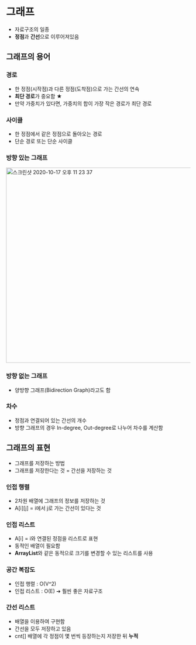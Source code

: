 # 그래프

* 자료구조의 일종
* **정점**과 **간선**으로 이루어져있음

## 그래프의 용어

### 경로

* 한 정점(시작점)과 다른 정점(도착점)으로 가는 간선의 연속
* **최단 경로**가 중요함 ★
* 만약 가중치가 있다면, 가중치의 합이 가장 작은 경로가 최단 경로

### 사이클

* 한 정점에서 같은 정점으로 돌아오는 경로
* 단순 경로 또는 단순 사이클

### 방향 있는 그래프

<img width="534" alt="스크린샷 2020-10-17 오후 11 23 37" src="https://user-images.githubusercontent.com/39182235/96339467-e4554400-10cf-11eb-8a4d-7934ce3cb13b.png">

### 방향 없는 그래프

* 양방향 그래프(Bidirection Graph)라고도 함

### 차수

* 정점과 연결되어 있는 간선의 개수
* 방향 그래프의 경우 In-degree, Out-degree로 나누어 차수를 계산함

## 그래프의 표현

* 그래프를 저장하는 방법
* 그래프를 저장한다는 것 = 간선을 저장하는 것

### 인접 행렬

* 2차원 배열에 그래프의 정보를 저장하는 것
* A[i][j] = i에서 j로 가는 간선이 있다는 것

### 인접 리스트

* A[i] = i와 연결된 정점을 리스트로 표현
* 동적인 배열이 필요함
* **ArrayList**와 같은 동적으로 크기를 변경할 수 있는 리스트를 사용

### 공간 복잡도

* 인접 행렬 : O(V^2)
* 인접 리스트 : O(E) ➔ 훨씬 좋은 자료구조

### 간선 리스트

* 배열을 이용하여 구현함
* 간선을 모두 저장하고 있음
* cnt[] 배열에 각 정점이 몇 번씩 등장하는지 저장한 뒤 **누적**
